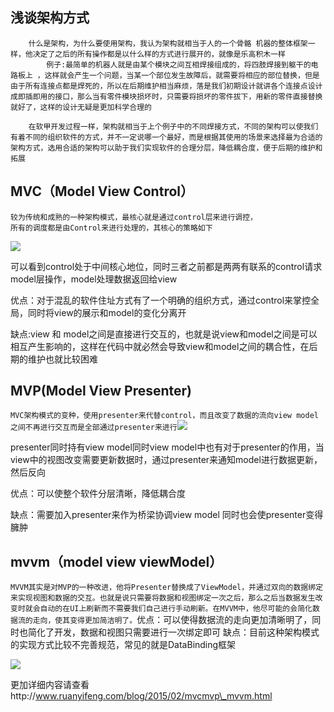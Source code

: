 浅谈架构方式
------

```
    什么是架构，为什么要使用架构，我认为架构就相当于人的一个骨骼 机器的整体框架一样，他决定了之后的所有操作都是以什么样的方式进行展开的，就像是乐高积木一样
        例子:最简单的机器人就是由某个模块之间互相焊接组成的，将四肢焊接到躯干的电路板上 ，这样就会产生一个问题，当某一个部位发生故障后，就需要将相应的部位替换，但是由于所有连接点都是焊死的，所以在后期维护相当麻烦，落是我们初期设计就讲各个连接点设计成即插即用的接口，那么当有零件模块损坏时，只需要将损坏的零件拔下，用新的零件直接替换就好了，这样的设计无疑是更加科学合理的

    在软甲开发过程一样，架构就相当于上个例子中的不同焊接方式，不同的架构可以使我们有着不同的组织软件的方式，并不一定说哪一个最好，而是根据其使用的场景来选择最为合适的架构方式，选用合适的架构可以助于我们实现软件的合理分层，降低耦合度，便于后期的维护和拓展
```

MVC（Model View Control）
-----------------------

```
较为传统和成熟的一种架构模式，最核心就是通过control层来进行调控，
所有的调度都是由Control来进行处理的，其核心的策略如下
```

![](https://i.imgur.com/w4KWjhv.png)

可以看到control处于中间核心地位，同时三者之前都是两两有联系的control请求model层操作，model处理数据返回给view

优点：对于混乱的软件住址方式有了一个明确的组织方式，通过control来掌控全局，同时将view的展示和model的变化分离开

缺点:view 和 model之间是直接进行交互的，也就是说view和model之间是可以相互产生影响的，这样在代码中就必然会导致view和model之间的耦合性，在后期的维护也就比较困难

MVP(Model View Presenter)
-------------------------

`MVC架构模式的变种，使用presenter来代替control，而且改变了数据的流向view model之间不再进行交互而是全部通过presenter来进行`![](https://i.imgur.com/ZdPBlXi.png)

presenter同时持有view model同时view model中也有对于presenter的作用，当view中的视图改变需要更新数据时，通过presenter来通知model进行数据更新，然后反向

优点：可以使整个软件分层清晰，降低耦合度

缺点：需要加入presenter来作为桥梁协调view model 同时也会使presenter变得臃肿

mvvm（model view viewModel）
--------------------------

`MVVM其实是对MVP的一种改进，他将Presenter替换成了ViewModel，并通过双向的数据绑定来实现视图和数据的交互。也就是说只需要将数据和视图绑定一次之后，那么之后当数据发生改变时就会自动的在UI上刷新而不需要我们自己进行手动刷新。在MVVM中，他尽可能的会简化数据流的走向，使其变得更加简洁明了。`优点：可以使得数据流的走向更加清晰明了，同时也简化了开发，数据和视图只需要进行一次绑定即可 缺点：目前这种架构模式的实现方式比较不完善规范，常见的就是DataBinding框架

![](https://i.imgur.com/pbmPQLE.png)

更加详细内容请查看http://www.ruanyifeng.com/blog/2015/02/mvcmvp\_mvvm.html